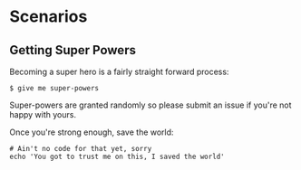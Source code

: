 # Scenarios

## Getting Super Powers

Becoming a super hero is a fairly straight forward process:

```shell
$ give me super-powers
```

Super-powers are granted randomly so please submit an issue if you're not happy with
yours.

Once you're strong enough, save the world:

```shell
# Ain't no code for that yet, sorry
echo 'You got to trust me on this, I saved the world'
```
